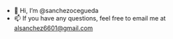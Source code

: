 - 👋 Hi, I’m @sanchezocegueda
- 📫 If you have any questions, feel free to email me at alsanchez6601@gmail.com

<!---
sanchezocegueda/sanchezocegueda is a ✨ special ✨ repository because its `README.md` (this file) appears on your GitHub profile.
You can click the Preview link to take a look at your changes.
--->
